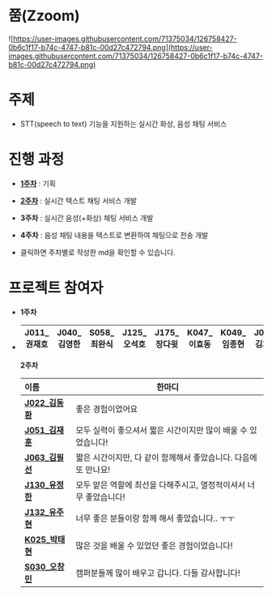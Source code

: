 # 쭘(Zzoom)

![https://user-images.githubusercontent.com/71375034/126758427-0b6c1f17-b74c-4747-b81c-00d27c472794.png](https://user-images.githubusercontent.com/71375034/126758427-0b6c1f17-b74c-4747-b81c-00d27c472794.png)



# 주제

- STT(speech to text) 기능을 지원하는 실시간 화상, 음성 채팅 서비스

  

# 진행 과정

- [**1주차**](./1주차.md) : 기획

- [**2주차**](./2주차.md) : 실시간 텍스트 채팅 서비스 개발

- **3주차** : 실시간 음성(+화상) 채팅 서비스 개발

- **4주차** : 음성 채팅 내용을 텍스트로 변환하여 채팅으로 전송 개발

  

*  클릭하면 주차별로 작성한 md을 확인할 수 있습니다.

# 프로젝트 참여자

* **1주차**

* | J011_권재호 | J040_김영한 | S058_최완식 | J125_오석호 | J175_장다윗 | K047_이효동 | K049_임종현 | J062_김채범 |
  | ----------- | ----------- | ----------- | ----------- | ----------- | ----------- | ----------- | ----------- |

  **2주차**

  | 이름                                              | 한마디 |
  | :------------------------------------------------ | ------ |
  | [**J022_김동환**](https://github.com/gidskql6671) |   좋은 경험이었어요   |
  | [**J051_김재훈**](https://github.com/zaehuun)     | 모두 실력이 좋으셔서 짧은 시간이지만 많이 배울 수 있었습니다!   |
  | [**J063_김필선**](https://github.com/psunny0104)  | 짧은 시간이지만, 다 같이 함께해서 좋았습니다. 다음에 또 만나요!       |
  | **[J130_유정한](https://github.com/youjeonghan)** | 모두 맡은 역할에 최선을 다해주시고, 열정적이셔서 너무 좋았습니다!    |
  | **[J132_유주현](https://github.com/bgg01555)**    | 너무 좋은 분들이랑 함께 해서 좋았습니다.. ㅜㅜ     |
  | **[K025_박태현](https://github.com/CrewDaniel)**  | 많은 것을 배울 수 있었던 좋은 경험이었습니다! |
  | **[S030_오창민](https://github.com/lou0124)**     | 캠퍼분들께 많이 배우고 갑니다. 다들 감사합니다!|

